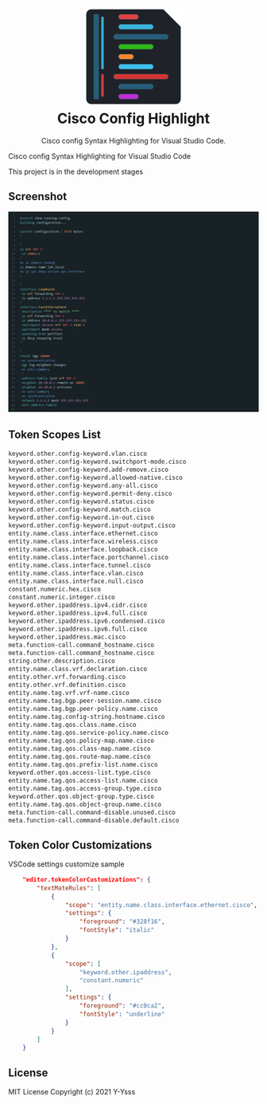 <h1 align="center">
  <a href="https://github.com/Y-Ysss/vscode-cisco-config-highlight">
    <img src="https://raw.githubusercontent.com/Y-Ysss/vscode-cisco-config-highlight/main//icon.png" alt="theme icon" width="200px">
  </a><br>
    Cisco Config Highlight
</h1>
<p align="center">Cisco config Syntax Highlighting for Visual Studio Code.</p>

Cisco config Syntax Highlighting for Visual Studio Code

This project is in the development stages

## Screenshot
<img src="https://raw.githubusercontent.com/Y-Ysss/vscode-cisco-config-highlight/main/Screenshot.png" alt="screenshot">

## Token Scopes List
```
keyword.other.config-keyword.vlan.cisco
keyword.other.config-keyword.switchport-mode.cisco
keyword.other.config-keyword.add-remove.cisco
keyword.other.config-keyword.allowed-native.cisco
keyword.other.config-keyword.any-all.cisco
keyword.other.config-keyword.permit-deny.cisco
keyword.other.config-keyword.status.cisco
keyword.other.config-keyword.match.cisco
keyword.other.config-keyword.in-out.cisco
keyword.other.config-keyword.input-output.cisco
entity.name.class.interface.ethernet.cisco
entity.name.class.interface.wireless.cisco
entity.name.class.interface.loopback.cisco
entity.name.class.interface.portchannel.cisco
entity.name.class.interface.tunnel.cisco
entity.name.class.interface.vlan.cisco
entity.name.class.interface.null.cisco
constant.numeric.hex.cisco
constant.numeric.integer.cisco
keyword.other.ipaddress.ipv4.cidr.cisco
keyword.other.ipaddress.ipv4.full.cisco
keyword.other.ipaddress.ipv6.condensed.cisco
keyword.other.ipaddress.ipv6.full.cisco
keyword.other.ipaddress.mac.cisco
meta.function-call.command_hostname.cisco
meta.function-call.command_hostname.cisco
string.other.description.cisco
entity.name.class.vrf.declaration.cisco
entity.other.vrf.forwarding.cisco
entity.other.vrf.definition.cisco
entity.name.tag.vrf.vrf-name.cisco
entity.name.tag.bgp.peer-session.name.cisco
entity.name.tag.bgp.peer-policy.name.cisco
entity.name.tag.config-string.hostname.cisco
entity.name.tag.qos.class.name.cisco
entity.name.tag.qos.service-policy.name.cisco
entity.name.tag.qos.policy-map.name.cisco
entity.name.tag.qos.class-map.name.cisco
entity.name.tag.qos.route-map.name.cisco
entity.name.tag.qos.prefix-list.name.cisco
keyword.other.qos.access-list.type.cisco
entity.name.tag.qos.access-list.name.cisco
entity.name.tag.qos.access-group.type.cisco
keyword.other.qos.object-group.type.cisco
entity.name.tag.qos.object-group.name.cisco
meta.function-call.command-disable.unused.cisco
meta.function-call.command-disable.default.cisco
```


## Token Color Customizations

VSCode settings customize sample

``` json
    "editor.tokenColorCustomizations": {
        "textMateRules": [
            {
                "scope": "entity.name.class.interface.ethernet.cisco",
                "settings": {
                    "foreground": "#328f16",
                    "fontStyle": "italic"
                }
            },
            {
                "scope": [
                    "keyword.other.ipaddress",
                    "constant.numeric"
                ],
                "settings": {
                    "foreground": "#cc0ca2",
                    "fontStyle": "underline"
                }
            }
        ]
    }
```

## License
MIT License Copyright (c) 2021 Y-Ysss